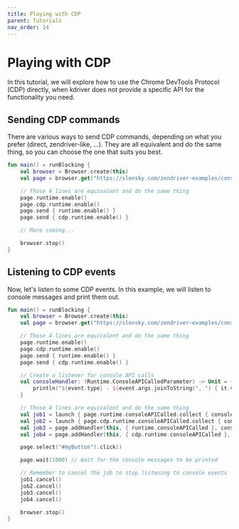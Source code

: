 ```yaml
---
title: Playing with CDP
parent: Tutorials
nav_order: 14
---
```


# Playing with CDP

In this tutorial, we will explore how to use the Chrome DevTools Protocol (CDP) directly, when kdriver does not provide
a specific API for the functionality you need.

## Sending CDP commands

There are various ways to send CDP commands, depending on what you prefer (direct, zendriver-like, ...). They are all
equivalent and do the same thing, so you can choose the one that suits you best.

```kotlin
fun main() = runBlocking {
    val browser = Browser.create(this)
    val page = browser.get("https://slensky.com/zendriver-examples/console.html")

    // Those 4 lines are equivalent and do the same thing
    page.runtime.enable()
    page.cdp.runtime.enable()
    page.send { runtime.enable() }
    page.send { cdp.runtime.enable() }

    // More coming...

    browser.stop()
}
```

## Listening to CDP events

Now, let's listen to some CDP events. In this example, we will listen to console messages and print them out.

```kotlin
fun main() = runBlocking {
    val browser = Browser.create(this)
    val page = browser.get("https://slensky.com/zendriver-examples/console.html")

    // Those 4 lines are equivalent and do the same thing
    page.runtime.enable()
    page.cdp.runtime.enable()
    page.send { runtime.enable() }
    page.send { cdp.runtime.enable() }

    // Create a listener for console API calls
    val consoleHandler: (Runtime.ConsoleAPICalledParameter) -> Unit = { event ->
        println("${event.type} - ${event.args.joinToString(", ") { it.value.toString() }}")
    }

    // Those 4 lines are equivalent and do the same thing
    val job1 = launch { page.runtime.consoleAPICalled.collect { consoleHandler(it) } }
    val job2 = launch { page.cdp.runtime.consoleAPICalled.collect { consoleHandler(it) } }
    val job3 = page.addHandler(this, { runtime.consoleAPICalled }, consoleHandler)
    val job4 = page.addHandler(this, { cdp.runtime.consoleAPICalled }, consoleHandler)

    page.select("#myButton").click()

    page.wait(1000) // Wait for the console messages to be printed

    // Remember to cancel the job to stop listening to console events
    job1.cancel()
    job2.cancel()
    job3.cancel()
    job4.cancel()

    browser.stop()
}
```
